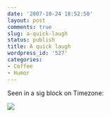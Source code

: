 ```yaml
---
date: '2007-10-24 18:52:50'
layout: post
comments: true
slug: a-quick-laugh
status: publish
title: A quick laugh
wordpress_id: '527'
categories:
- Coffee
- Humor
---
```


Seen in a sig block on Timezone:


![](http://www.phfactor.net/wp-pics/coffeecustom-wpa.jpg)
